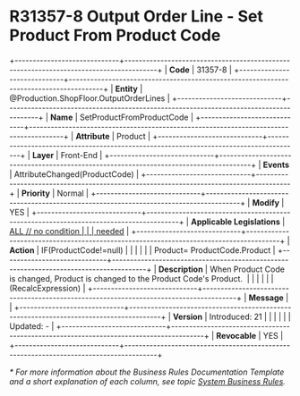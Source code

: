 ﻿---
erp.type: front-end-business-rule
erp.entity: Production.ShopFloor.OutputOrderLines
---

# R31357-8 Output Order Line - Set Product From Product Code
+-----------------------------+---------------------------------------------------------------------------------------+
| **Code**                    | 31357-8                                                                               |
+-----------------------------+---------------------------------------------------------------------------------------+
| **Entity**                  | @Production.ShopFloor.OutputOrderLines                                                                       |
+-----------------------------+---------------------------------------------------------------------------------------+
| **Name**                    | SetProductFromProductCode                                                             |
+-----------------------------+---------------------------------------------------------------------------------------+
| **Attribute**               | Product                                                                               |
+-----------------------------+---------------------------------------------------------------------------------------+
| **Layer**                   | Front-End                                                                             |
+-----------------------------+---------------------------------------------------------------------------------------+
| **Events**                  | AttributeChanged(ProductCode)                                                         |
+-----------------------------+---------------------------------------------------------------------------------------+
| **Priority**                | Normal                                                                                |
+-----------------------------+---------------------------------------------------------------------------------------+
| **Modify**                  | YES                                                                                   |
+-----------------------------+---------------------------------------------------------------------------------------+
| **Applicable Legislations** | [ALL // no condition                                                                  |
|                             | needed](https://confluence.erp.net/display/techdoc/Country+Specific+Functionality)    |
+-----------------------------+---------------------------------------------------------------------------------------+
| **Action**                  | IF(ProductCode!=null)                                                                 |
|                             |                                                                                       |
|                             | Product= ProductCode.Product                                                          |
+-----------------------------+---------------------------------------------------------------------------------------+
| **Description**             | When Product Code is changed, Product is changed to the Product Code\'s Product.      |
|                             |                                                                                       |
|                             | (RecalcExpression)                                                                    |
+-----------------------------+---------------------------------------------------------------------------------------+
| **Message**                 |                                                                                       |
+-----------------------------+---------------------------------------------------------------------------------------+
| **Version**                 | Introduced: 21                                                                        |
|                             |                                                                                       |
|                             | Updated: -                                                                            |
+-----------------------------+---------------------------------------------------------------------------------------+
| **Revocable**               | YES                                                                                   |
+-----------------------------+---------------------------------------------------------------------------------------+

*\* For more information about the Business Rules Documentation Template and a short explanation of each column, see
topic [System Business Rules](../templates/template-description-system-business-rules.md).*

  

  
